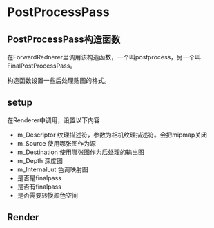 # PostProcessPass
## PostProcessPass构造函数
在ForwardRednerer里调用该构造函数，一个叫postprocess，另一个叫FinalPostProcessPass。

构造函数设置一些后处理贴图的格式。
## setup
在Renderer中调用，设置以下内容
-  m_Descriptor 纹理描述符，参数为相机纹理描述符。会把mipmap关闭
-  m_Source  使用哪张图作为源
-  m_Destination 使用哪张图作为后处理的输出图
-  m_Depth 深度图
-  m_InternalLut 色调映射图
-  是否是finalpass
-  是否有finalpass
-  是否需要转换颜色空间
  
## Render
